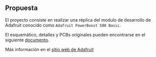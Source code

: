 ## Propuesta ##

El proyecto consiste en realizar una réplica del modulo de desarrollo de Adafruit conocido como `Adafruit PowerBoost 500 Basic`.

El esquemático, detalles y PCBs originales pueden encontrarse en el siguiente [documento](adafruit-powerboost.pdf).

Más información en el [sitio web de Adafruit](https://learn.adafruit.com/adafruit-powerboost)


